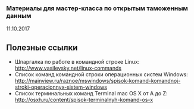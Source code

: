 ### Материалы для мастер-класса по открытым таможенным данным
11.10.2017        

## Полезные ссылки

* Шпаргалка по работе в командной строке Linux: http://www.vasilevsky.net/linux-commands       
* Список команд командной строки операционных систем Windows: http://mainview.ru/raznoe/mswindows/spisok-komand-komandnoj-stroki-operacionnyx-sistem-windows        
* Список терминальных команд Terminal mac OS X от A до Z: http://osxh.ru/content/spisok-terminalnyh-komand-os-x        


